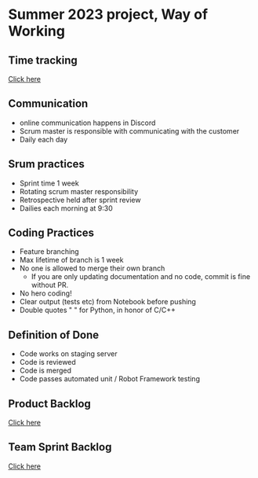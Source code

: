 # Summer 2023 project, Way of Working

## Time tracking
[Click here](https://docs.google.com/spreadsheets/d/1J1mJxM4wm9pnEoq1daXKhHpsEiAHHjz8Hl4N5ZgT6HM/edit?usp=sharing)

## Communication
- online communication happens in Discord
- Scrum master is responsible with communicating with the customer
- Daily each day

## Srum practices
- Sprint time 1 week
- Rotating scrum master responsibility
- Retrospective held after sprint review
- Dailies each morning at 9:30

## Coding Practices
- Feature branching
- Max lifetime of branch is 1 week
- No one is allowed to merge their own branch
  - If you are only updating documentation and no code, commit is fine without PR.
- No hero coding!
- Clear output (tests etc) from Notebook before pushing
- Double quotes " " for Python, in honor of C/C++

## Definition of Done
- Code works on staging server
- Code is reviewed
- Code is merged
- Code passes automated unit / Robot Framework testing

## Product Backlog

[Click here](https://github.com/users/JeHugawa/projects/2)

## Team Sprint Backlog
[Click here](https://github.com/users/JeHugawa/projects/1/views/1)

